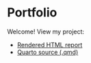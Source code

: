 # Portfolio

Welcome! View my project:

- [Rendered HTML report](./sleep-and-health-analysis.html)
- [Quarto source (.qmd)](../projects/sleep-and-health-analysis.qmd)
